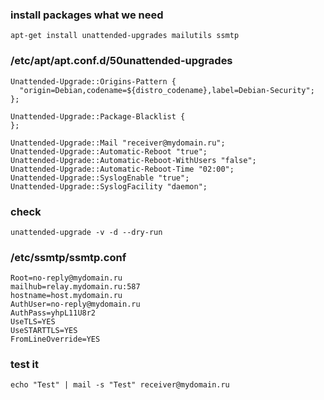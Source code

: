 ### install packages what we need

```
apt-get install unattended-upgrades mailutils ssmtp
```
### /etc/apt/apt.conf.d/50unattended-upgrades
```
Unattended-Upgrade::Origins-Pattern {
  "origin=Debian,codename=${distro_codename},label=Debian-Security";
};

Unattended-Upgrade::Package-Blacklist {
};

Unattended-Upgrade::Mail "receiver@mydomain.ru";
Unattended-Upgrade::Automatic-Reboot "true";
Unattended-Upgrade::Automatic-Reboot-WithUsers "false";
Unattended-Upgrade::Automatic-Reboot-Time "02:00";
Unattended-Upgrade::SyslogEnable "true";
Unattended-Upgrade::SyslogFacility "daemon";
```
### check
```
unattended-upgrade -v -d --dry-run
```
### /etc/ssmtp/ssmtp.conf
```
Root=no-reply@mydomain.ru
mailhub=relay.mydomain.ru:587
hostname=host.mydomain.ru
AuthUser=no-reply@mydomain.ru
AuthPass=yhpL11U8r2
UseTLS=YES
UseSTARTTLS=YES
FromLineOverride=YES
```

### test it
```
echo "Test" | mail -s "Test" receiver@mydomain.ru
```
